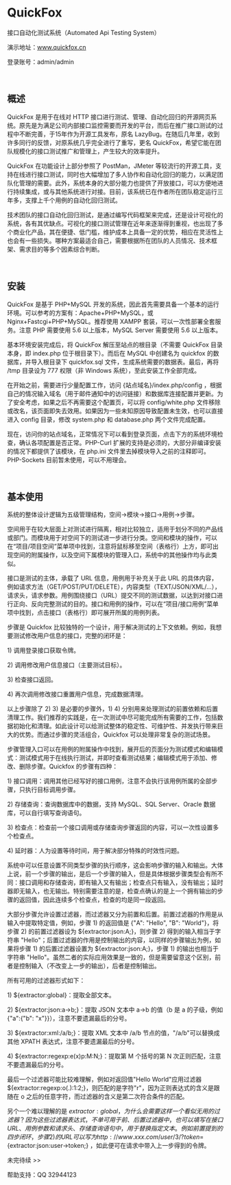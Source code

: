 # QuickFox
接口自动化测试系统（Automated Api Testing System）

演示地址：www.quickfox.cn 

登录账号：admin/admin

&nbsp;

## 概述

QuickFox 是用于在线对 HTTP 接口进行测试、管理、自动化回归的开源网页系统。原先是为满足公司内部接口监控需要而开发的平台，而后在推广接口测试的过程中不断完善，于15年作为开源工具发布，原名 LazyBug。在随后几年里，收到许多同行的反馈，对原系统几乎完全进行了重写，更名 QuickFox，希望它能在团队规模化的接口测试推广和管理上，产生较大的效率提升。

QuickFox 在功能设计上部分参照了 PostMan，JMeter 等较流行的开源工具，支持在线进行接口测试，同时也大幅增加了多人协作和自动化回归的能力，以满足团队化管理的需要。此外，系统本身的大部分能力也提供了开放接口，可以方便地进行持续集成，或与其他系统进行对接。目前，该系统已在作者所在团队稳定运行三年多，支撑上千个用例的自动化回归测试。

技术团队的接口自动化回归测试，是通过编写代码框架来完成，还是设计可视化的系统，各有其优缺点。可视化的接口测试管理在近年来逐渐得到重视，也出现了多个商业化产品，其在便捷、低门槛，维护成本上具备一定的优势，相应在灵活性上也会有一些损失。哪种方案最适合自己，需要根据所在团队的人员情况、技术框架、需求目的等多个因素综合判断。

&nbsp;

## 安装

QuickFox 是基于 PHP+MySQL 开发的系统，因此首先需要具备一个基本的运行环境。可以参考的方案有：Apache+PHP+MySQL，或 Nginx+Fastcgi+PHP+MySQL。推荐使用 XAMPP 套装，可以一次性部署全套服务。注意 PHP 需要使用 5.6 以上版本，MySQL Server 需要使用 5.6 以上版本。

基本环境安装完成后，将 QuickFox 解压至站点的根目录（不需要 QuickFox 目录本身，即 index.php 位于根目录下）。而后在 MySQL 中创建名为 quickfox 的数据库，并导入根目录下 quickfox.sql 文件，生成系统需要的数据表。最后，再将 /tmp 目录设为 777 权限（非 Windows 系统），至此安装工作全部完成。

在开始之前，需要进行少量配置工作，访问 {站点域名}/index.php/config ，根据自己的情况输入域名（用于邮件通知中的访问链接）和数据库连接配置并更新。为了安全考虑，如果之后不再需要这个配置页，可以将 config/white.php 文件移除或改名，该页面即失去效用。如果因为一些未知原因导致配置未生效，也可以直接进入 config 目录，修改 system.php 和 database.php 两个文件完成配置。

现在，访问你的站点域名，正常情况下可以看到登录页面，点击下方的系统环境检查，确认各项配置是否正常。PHP-Curl 扩展的支持是必须的，大部分非编译安装的情况下都提供了该模块，在 php.ini 文件里去掉模块导入之前的注释即可。PHP-Sockets 目前暂未使用，可以不用理会。

&nbsp;

## 基本使用

系统的整体设计逻辑为五级管理结构，空间->模块->接口->用例->步骤。

空间用于在较大层面上对测试进行隔离，相对比较独立，适用于划分不同的产品线或部门。而模块用于对空间下的测试进一步进行分类。空间和模块的操作，可以在“项目/项目空间”菜单项中找到，注意将鼠标移至空间（表格行）上方，即可出现空间的附属操作，以及空间下属模块的管理入口，系统中的其他操作均与此类似。

接口是测试的主体，承载了 URL 信息，用例用于补充关于此 URL 的具体内容，例如请求方法（GET/POST/PUT/DELETE），内容类型（TEXT/JSON/XML/...），请求头，请求参数。用例围绕接口（URL）提交不同的测试数据，以达到对接口进行正向、反向完整测试的目的。接口和用例的操作，可以在“项目/接口用例”菜单项中找到，点击接口（表格行）即可展开所属的用例列表。

步骤是 Quickfox 比较独特的一个设计，用于解决测试的上下文依赖。例如，我想要测试修改用户信息的接口，完整的闭环是：

1\) 调用登录接口获取令牌。

2\) 调用修改用户信息接口（主要测试目标）。

3\) 检查接口返回。 

4\) 再次调用修改接口重置用户信息，完成数据清理。

以上步骤除了 2) 3) 是必要的步骤外，1) 4) 分别用来处理测试的前置依赖和后置清理工作。我们推荐的实践是，在一次测试中尽可能完成所有需要的工作，包括数据初始化和清理。如此设计可以给测试整体的稳定性、可维护性、并发执行带来巨大的优势。而通过步骤的灵活组合，Quickfox 可以处理非常复杂的测试场景。

步骤管理入口可以在用例的附属操作中找到，展开后的页面分为测试模式和编辑模式：测试模式用于在线执行测试，并即时查看测试结果；编辑模式用于添加、修改、删除步骤。Quickfox 的步骤有四种：

1\) 接口调用：调用其他已经写好的接口用例，注意不会执行该用例所属的全部步骤，只执行目标调用步骤。

2\) 存储查询：查询数据库中的数据，支持 MySQL、SQL Server、Oracle 数据库，可以自行填写查询语句。

3\) 检查点：检查前一个接口调用或存储查询步骤返回的内容，可以一次性设置多个检查点。

4\) 延时器：人为设置等待时间，用于解决部分特殊的时效性问题。

系统中可以任意设置不同类型步骤的执行顺序，这会影响步骤的输入和输出。大体上说，前一个步骤的输出，是后一个步骤的输入，但是具体根据步骤类型会有所不同：接口调用和存储查询，即有输入又有输出；检查点只有输入，没有输出；延时器即无输入，也无输出。特别需要注意的是，检查点确认的是上一个拥有输出的步骤的返回值，因此连续多个检查点，检查的均是同一段返回。

大部分步骤允许设置过滤器，而过滤器又分为前置和后置。前置过滤器的作用是从输入中提取特定值，例如，步骤 1) 的返回值是 {"A": "Hello", "B": "World"}，将步骤 2) 的前置过滤器设为 ${extractor:json:A;}，则步骤 2) 得到的输入相当于字符串 "Hello"；后置过滤器的作用是控制输出的内容，以同样的步骤输出为例，如果将步骤 1) 的后置过滤器设置为 ${extractor:json:A;}，步骤 1) 的输出也相当于字符串 "Hello"。虽然二者的实际应用效果是一致的，但是需要留意这个区别，前者是控制输入（不改变上一步的输出），后者是控制输出。

所有可用的过滤器形式如下：

1\) ${extractor:global}：提取全部文本。

2\) ${extractor:json:a->b;}：提取 JSON 文本中 a->b 的值（b 是 a 的子级，例如 {"a":{"b": "x"}}），注意不要遗漏最后的分号。

3\) ${extractor:xml:/a/b;}：提取 XML 文本中 /a/b 节点的值，"/a/b"可以替换成其他 XPATH 表达式，注意不要遗漏最后的分号。

4\) ${extractor:regexp:e(x)p:M:N;}：提取第 M 个括号的第 N 次正则匹配，注意不要遗漏最后的分号。

最后一个过滤器可能比较难理解，例如对返回值"Hello World"应用过滤器 ${extractor:regexp:o(.):1:2;}，则匹配的是字符"r"，因为正则表达式的含义是跟随在 o 之后的任意字符，而过滤器的含义是第二次符合条件的匹配。

另个一个难以理解的是 ${extractor:global}，为什么会需要这样一个看似无用的过滤器？因为这些过滤器表达式，不单可用于前、后置过滤器中，也可以填写在接口 URL、用例参数和请求头、存储查询语句中，用于替换指定文本。例如前置提到的四步闭环，步骤 2) 的 URL 可以写为 http://www.xxx.com/user/3/?token=${extractor:json:user->token;} ，如此便可在请求中带入上一步得到的令牌。

未完待续 >>

帮助支持：QQ 32944123

